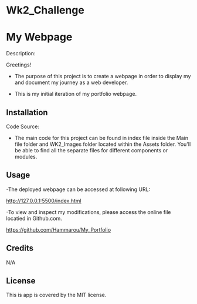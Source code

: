 # Wk2_Challenge


# My Webpage

Description:

Greetings! 

- The purpose of this project is to create a webpage in order to display my and document my journey as a web developer.
  
- This is my initial iteration of my portfolio webpage.


## Installation

Code Source:

- The main code for this project can be found in index file inside the Main file folder and WK2_Images folder located within the Assets folder.
  You'll be able to find all the separate files for different components or modules.


## Usage

-The deployed webpage can be accessed at following URL:

http://127.0.0.1:5500/index.html


-To view and inspect my modifications, please access the online file locatied in Github.com.

https://github.com/Hammarou/My_Portfolio


## Credits

N/A

## License

This is app is covered by the MIT license.


